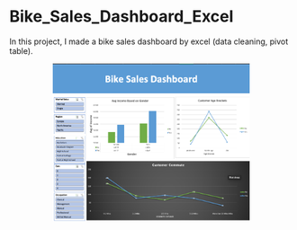 # Bike_Sales_Dashboard_Excel
In this project, I made a bike sales dashboard by excel (data cleaning, pivot table).

<div>
 <p align="center">
   <img src="Bike Sale Dashboard.png" width="350">
  </p>
</div>
